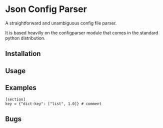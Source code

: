 Json Config Parser
==================

A straightforward and unambiguous config file parser.

It is based heavilly on the configparser module that comes in the standard python distribution.


Installation
------------


Usage
-----


Examples
--------

    [section]
    key = {"dict-key": ["list", 1.0]} # comment
    

Bugs
----


